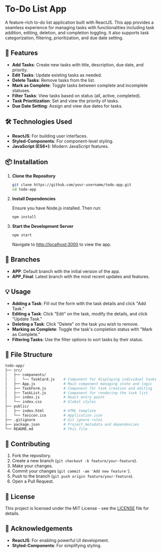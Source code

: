 # To-Do List App

A feature-rich to-do list application built with ReactJS. This app provides a seamless experience for managing tasks with functionalities including task addition, editing, deletion, and completion toggling. It also supports task categorization, filtering, prioritization, and due date setting.

## 🚀 Features

- **Add Tasks**: Create new tasks with title, description, due date, and priority.
- **Edit Tasks**: Update existing tasks as needed.
- **Delete Tasks**: Remove tasks from the list.
- **Mark as Complete**: Toggle tasks between complete and incomplete statuses.
- **Filter Tasks**: View tasks based on status (all, active, completed).
- **Task Prioritization**: Set and view the priority of tasks.
- **Due Date Setting**: Assign and view due dates for tasks.

## 🛠 Technologies Used

- **ReactJS**: For building user interfaces.
- **Styled-Components**: For component-level styling.
- **JavaScript (ES6+)**: Modern JavaScript features.

## 📦 Installation

1. **Clone the Repository**

    ```bash
    git clone https://github.com/your-username/todo-app.git
    cd todo-app
    ```

2. **Install Dependencies**

    Ensure you have Node.js installed. Then run:

    ```bash
    npm install
    ```

3. **Start the Development Server**

    ```bash
    npm start
    ```

    Navigate to [http://localhost:3000](http://localhost:3000) to view the app.

## 🌿 Branches

- **APP**: Default branch with the initial version of the app.
- **APP_Final**: Latest branch with the most recent updates and features.

## 💡 Usage

- **Adding a Task**: Fill out the form with the task details and click "Add Task."
- **Editing a Task**: Click "Edit" on the task, modify the details, and click "Update Task."
- **Deleting a Task**: Click "Delete" on the task you wish to remove.
- **Marking as Complete**: Toggle the task's completion status with "Mark as Complete."
- **Filtering Tasks**: Use the filter options to sort tasks by their status.

## 📂 File Structure

```bash
todo-app/
├── src/
│   ├── components/
│   │   └── TaskCard.js    # Component for displaying individual tasks
│   ├── App.js             # Main component managing state and logic
│   ├── TaskForm.js        # Component for task creation and editing
│   ├── TaskList.js        # Component for rendering the task list
│   ├── index.js           # React entry point
│   └── index.css          # Global styles
├── public/
│   ├── index.html         # HTML template
│   └── favicon.ico        # Application icon
├── .gitignore             # Git ignore rules
├── package.json           # Project metadata and dependencies
└── README.md              # This file
```

## 🤝 Contributing

1. Fork the repository.
2. Create a new branch (`git checkout -b feature/your-feature`).
3. Make your changes.
4. Commit your changes (`git commit -am 'Add new feature'`).
5. Push to the branch (`git push origin feature/your-feature`).
6. Open a Pull Request.

## 📄 License

This project is licensed under the MIT License - see the [LICENSE](LICENSE) file for details.

## 🙏 Acknowledgements

- **ReactJS**: For enabling powerful UI development.
- **Styled-Components**: For simplifying styling.
